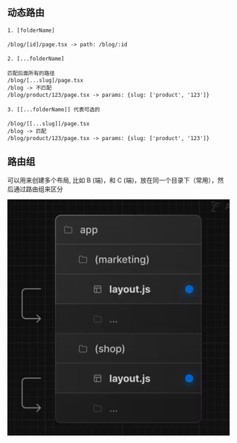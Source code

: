 ## 动态路由

```
1. [folderName]

/blog/[id]/page.tsx -> path: /blog/:id

2. [...folderName]

匹配后面所有的路径
/blog/[...slug]/page.tsx
/blog -> 不匹配
/blog/product/123/page.tsx -> params: {slug: ['product', '123']}

3. [[...folderName]] 代表可选的

/blog/[[...slug]]/page.tsx
/blog -> 匹配
/blog/product/123/page.tsx -> params: {slug: ['product', '123']}

```

## 路由组

可以用来创建多个布局, 比如 B (端)，和 C (端)，放在同一个目录下（常用），然后通过路由组来区分

![preview.jpg](./images/route-group.png)
